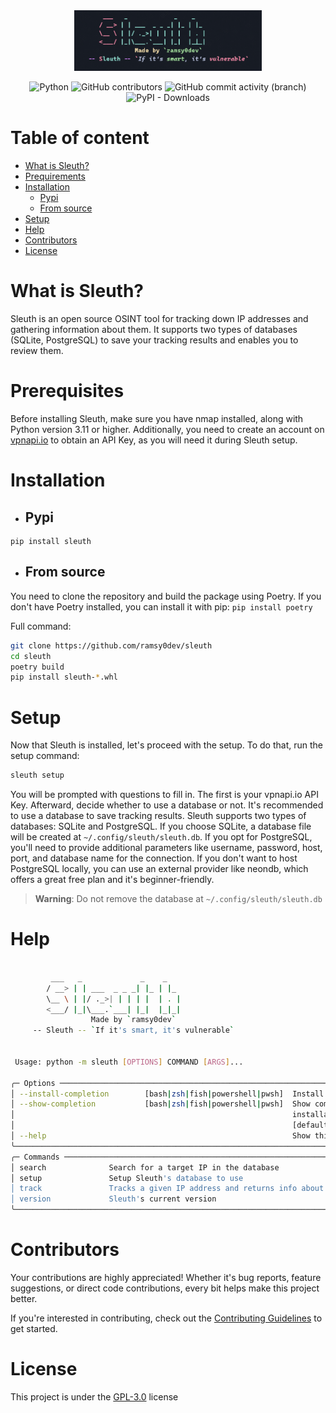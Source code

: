 <div align="center">

<img src="https://github.com/ramsy0dev/sleuth/blob/957c88186b3e3e1cac164d9488438f0b61de9546/assets/sleuth.png?raw=true" width="300"/>

![Python](https://img.shields.io/badge/python-3.11%2B-3670A0?style=for-the-badge&logo=python&logoColor=ffdd54)
![GitHub contributors](https://img.shields.io/github/contributors/ramsy0dev/sleuth?style=for-the-badge)
![GitHub commit activity (branch)](https://img.shields.io/github/commit-activity/w/ramsy0dev/sleuth?style=for-the-badge)
![PyPI - Downloads](https://img.shields.io/pypi/dm/sleuth?style=for-the-badge)

</div>

# Table of content

* [What is Sleuth?](#what-is-sleuth)
* [Prequirements](#prequirements)
* [Installation](#installation)
    * [Pypi](#pypi)
    * [From source](#from-source)
* [Setup](#setup)
* [Help](#help)
* [Contributors](#contributors)
* [License](#license)

# What is Sleuth?

Sleuth is an open source OSINT tool for tracking down IP addresses and gathering information about them. It supports two types of databases (SQLite, PostgreSQL) to save your tracking results and enables you to review them.

# Prerequisites

Before installing Sleuth, make sure you have nmap installed, along with Python version 3.11 or higher. Additionally, you need to create an account on [vpnapi.io](https://vpnapi.io) to obtain an API Key, as you will need it during Sleuth setup.

# Installation

* ## Pypi

```
pip install sleuth
```

* ## From source

You need to clone the repository and build the package using Poetry. If you don't have Poetry installed, you can install it with pip: `pip install poetry`

Full command:

```bash
git clone https://github.com/ramsy0dev/sleuth
cd sleuth
poetry build
pip install sleuth-*.whl
```

# Setup

Now that Sleuth is installed, let's proceed with the setup. To do that, run the setup command:

``` bash
sleuth setup
```

You will be prompted with questions to fill in. The first is your vpnapi.io API Key. Afterward, decide whether to use a database or not. It's recommended to use a database to save tracking results. Sleuth supports two types of databases: SQLite and PostgreSQL. If you choose SQLite, a database file will be created at `~/.config/sleuth/sleuth.db`. If you opt for PostgreSQL, you'll need to provide additional parameters like username, password, host, port, and database name for the connection. If you don't want to host PostgreSQL locally, you can use an external provider like neondb, which offers a great free plan and it's beginner-friendly.

> __Warning__: Do not remove the database at `~/.config/sleuth/sleuth.db`

# Help

``` bash

         ___   _             _    _
        / __> | | ___  _ _ _| |_ | |_
        \__ \ | |/ ._>| | | | |  | . |
        <___/ |_|\___.`___| |_|  |_|_|
                  Made by `ramsy0dev`
     -- Sleuth -- `If it's smart, it's vulnerable`


 Usage: python -m sleuth [OPTIONS] COMMAND [ARGS]...

╭─ Options ────────────────────────────────────────────────────────────────────────────────────────────────────────────────────────────────────╮
│ --install-completion        [bash|zsh|fish|powershell|pwsh]  Install completion for the specified shell. [default: None]                   │
│ --show-completion           [bash|zsh|fish|powershell|pwsh]  Show completion for the specified shell, to copy it or customize the          │
│                                                              installation.                                                                 │
│                                                              [default: None]                                                               │
│ --help                                                       Show this message and exit.                                                   │
╰──────────────────────────────────────────────────────────────────────────────────────────────────────────────────────────────────────────────╯
╭─ Commands ───────────────────────────────────────────────────────────────────────────────────────────────────────────────────────────────────╮
│ search              Search for a target IP in the database                                                                                 │
│ setup               Setup Sleuth's database to use                                                                                         │
│ track               Tracks a given IP address and returns info about it                                                                    │
│ version             Sleuth's current version                                                                                               │
╰──────────────────────────────────────────────────────────────────────────────────────────────────────────────────────────────────────────────╯
```

# Contributors

<!-- A big thank you to the following contributors who have helped improve this project: -->

Your contributions are highly appreciated! Whether it's bug reports, feature suggestions, or direct code contributions, every bit helps make this project better.

If you're interested in contributing, check out the [Contributing Guidelines](CONTRIBUTING.md) to get started.

# License

This project is under the [GPL-3.0](LICENSE) license
